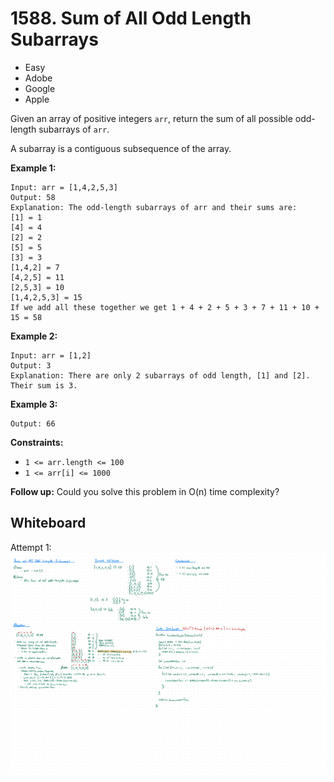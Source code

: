 # 1588. Sum of All Odd Length Subarrays
- Easy
- Adobe
- Google
- Apple

Given an array of positive integers `arr`, return the sum of all possible
odd-length subarrays of `arr`.

A subarray is a contiguous subsequence of the array.

**Example 1:**
```
Input: arr = [1,4,2,5,3]
Output: 58
Explanation: The odd-length subarrays of arr and their sums are:
[1] = 1
[4] = 4
[2] = 2
[5] = 5
[3] = 3
[1,4,2] = 7
[4,2,5] = 11
[2,5,3] = 10
[1,4,2,5,3] = 15
If we add all these together we get 1 + 4 + 2 + 5 + 3 + 7 + 11 + 10 + 15 = 58
```

**Example 2:**
```
Input: arr = [1,2]
Output: 3
Explanation: There are only 2 subarrays of odd length, [1] and [2]. Their sum is 3.
```

**Example 3:**
```
Output: 66
```

**Constraints:**
- `1 <= arr.length <= 100`
- `1 <= arr[i] <= 1000`

**Follow up:**
Could you solve this problem in O(n) time complexity?

## Whiteboard
Attempt 1:
![Whiteboard Image 01][whiteboard-image-01]

<!-- Refs -->
[whiteboard-image-01]: whiteboard-01.jpg
